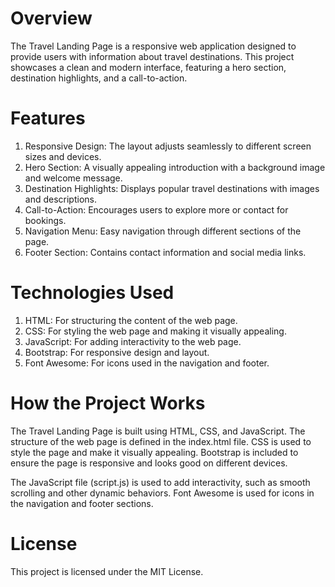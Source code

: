 # Overview
The Travel Landing Page is a responsive web application designed to provide users with information about travel destinations. This project showcases a clean and modern interface, featuring a hero section, destination highlights, and a call-to-action.

# Features
1. Responsive Design: The layout adjusts seamlessly to different screen sizes and devices.
2. Hero Section: A visually appealing introduction with a background image and welcome message.
3. Destination Highlights: Displays popular travel destinations with images and descriptions.
4. Call-to-Action: Encourages users to explore more or contact for bookings.
5. Navigation Menu: Easy navigation through different sections of the page.
6. Footer Section: Contains contact information and social media links.

# Technologies Used
1. HTML: For structuring the content of the web page.
2. CSS: For styling the web page and making it visually appealing.
3. JavaScript: For adding interactivity to the web page.
4. Bootstrap: For responsive design and layout.
5. Font Awesome: For icons used in the navigation and footer.

# How the Project Works
The Travel Landing Page is built using HTML, CSS, and JavaScript. The structure of the web page is defined in the index.html file. CSS is used to style the page and make it visually appealing. Bootstrap is included to ensure the page is responsive and looks good on different devices.

The JavaScript file (script.js) is used to add interactivity, such as smooth scrolling and other dynamic behaviors. Font Awesome is used for icons in the navigation and footer sections.

# License
This project is licensed under the MIT License. 
